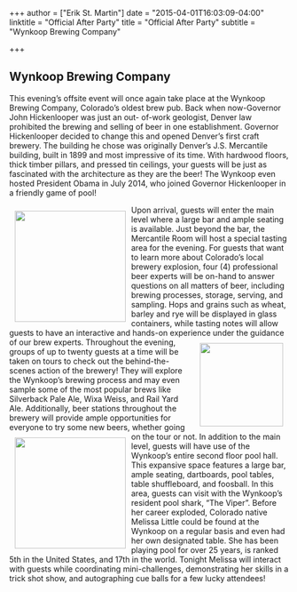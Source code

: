 +++
author = ["Erik St. Martin"]
date = "2015-04-01T16:03:09-04:00"
linktitle = "Official After Party"
title = "Official After Party"
subtitle = "Wynkoop Brewing Company"

+++

## Wynkoop Brewing Company

This evening’s offsite event will once again take place at the Wynkoop Brewing Company, Colorado’s oldest brew pub. Back when now-Governor John Hickenlooper was just an out- of-work geologist, Denver law
prohibited the brewing and selling of beer in one establishment. Governor Hickenlooper decided to change this and opened Denver’s first craft brewery. The building he chose was originally Denver’s J.S. Mercantile building, built in 1899 and most impressive of its time. With hardwood floors, thick
timber pillars, and pressed tin ceilings, your guests will be just as fascinated with the architecture as they are the beer! The Wynkoop even hosted President Obama in July 2014, who joined Governor Hickenlooper in a friendly game of pool!

<img src="/images/afterparty/wynkoop2.png" align="left" style="width: 200px; margin: 10px;">
Upon arrival, guests will enter the main level where a large bar and ample seating is available. Just beyond the bar, the Mercantile Room will host a special tasting area for the evening. For guests that want to learn more about Colorado’s local brewery explosion, four (4)
professional beer experts will be on-hand to answer questions on all
matters of beer, including brewing processes, storage, serving, and
sampling. Hops and grains such as wheat, barley and rye will be
displayed in glass containers, while tasting notes will allow guests to
have an interactive and hands-on experience under the guidance of our
brew experts.

<img src="/images/afterparty/wynkoop3.png" align="right" style="width: 150px; margin: 10px;">
Throughout the evening, groups of up to twenty guests at a time will be taken on tours to check out the behind-the-scenes action of the brewery! They will explore the Wynkoop’s brewing process and may even sample some of the most popular brews like Silverback Pale Ale, Wixa Weiss, and Rail Yard Ale. Additionally, beer stations throughout the brewery will provide ample opportunities for everyone to try some new beers, whether going on the tour or not.

<img src="/images/afterparty/wynkoop4.png" align="left" style="width: 200px; margin: 10px;">
In addition to the main level, guests will have use of the Wynkoop’s entire second floor pool hall. This expansive space features a large bar, ample seating, dartboards, pool tables, table shuffleboard, and foosball. In this area, guests can visit with the Wynkoop’s resident pool shark, “The Viper”. Before her career exploded, Colorado native Melissa Little could be found
at the Wynkoop on a regular basis and even had her own designated table. She has been playing pool for over 25 years, is ranked 5th in the United States, and 17th in the world. Tonight Melissa will interact with guests while coordinating mini-challenges, demonstrating her skills in a trick shot show, and autographing cue balls for a few lucky attendees!
